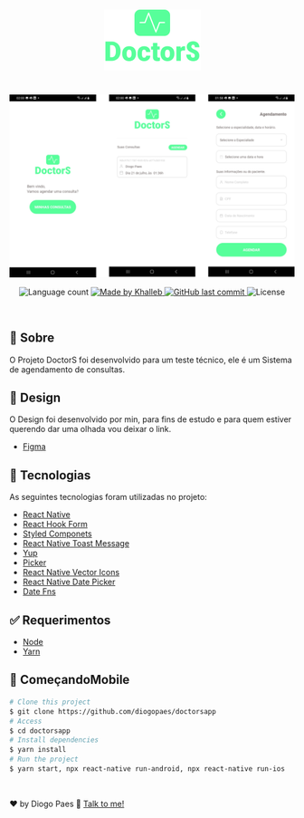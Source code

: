 <h1 align="center">
  <img alt="DoctorS logo" src="./src/assets/img/logo.png"/>
  </br>
</h1>
</br>

<img alt="DoctorS Tela" src="./src/assets/img/tela.png"/>


<p align="center">

  <img alt="Language count" src="https://shields.io/github/repo-size/diogopaes/doctorsapp"/>

  <a href="https://www.linkedin.com/in/diogopaes/">
    <img alt="Made by Khalleb" src="https://img.shields.io/badge/made%20by-diogopaes-%237519C1">
  </a>

  <a href="https://github.com/diogopaes/doctorsapp/commits/main">
    <img alt="GitHub last commit" src="https://img.shields.io/github/last-commit/diogopaes/doctorsapp">
  </a>

  <img alt="License" src="https://img.shields.io/github/license/diogopaes/doctorsapp">
</p>

<br>

## :dart: Sobre ##

O Projeto DoctorS foi desenvolvido para um teste técnico, ele é um
Sistema de agendamento de consultas.

## :dart: Design ##

O Design foi desenvolvido por min, para fins de estudo e para quem estiver querendo dar uma olhada vou deixar o link.

- [Figma](https://www.figma.com/file/sbMOiPZHHq85JOANpC8c3m/doctorsapp?node-id=0%3A1)

## :rocket: Tecnologias ##

As seguintes tecnologias foram utilizadas no projeto:

- [React Native](https://reactnative.dev/)
- [React Hook Form](https://react-hook-form.com/)
- [Styled Componets](https://styled-components.com/)
- [React Native Toast Message](https://github.com/calintamas/react-native-toast-message)
- [Yup](https://github.com/jquense/yup)
- [Picker](@react-native-picker/picker)
- [React Native Vector Icons](https://github.com/oblador/react-native-vector-icons)
- [React Native Date Picker](https://github.com/henninghall/react-native-date-picker)
- [Date Fns](https://date-fns.org/)

## :white_check_mark: Requerimentos ##

- [Node](https://nodejs.org/en/)
- [Yarn](https://yarnpkg.com/lang/en/)

## :checkered_flag: ComeçandoMobile ##

```bash
# Clone this project
$ git clone https://github.com/diogopaes/doctorsapp
# Access
$ cd doctorsapp
# Install dependencies
$ yarn install
# Run the project
$ yarn start, npx react-native run-android, npx react-native run-ios 
```

</br>

♥ by Diogo Paes 👋 <a href="https://www.linkedin.com/in/diogopaes/">Talk to me!</a>